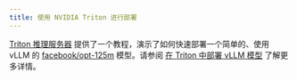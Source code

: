 ```yaml
---
title: 使用 NVIDIA Triton 进行部署
---
```



[Triton 推理服务器](https://github.com/triton-inference-server) 提供了一个教程，演示了如何快速部署一个简单的、使用 vLLM 的 [facebook/opt-125m](https://huggingface.co/facebook/opt-125m) 模型。请参阅 [在 Triton 中部署 vLLM 模型](https://github.com/triton-inference-server/tutorials/blob/main/Quick_Deploy/vLLM/README.md#deploying-a-vllm-model-in-triton) 了解更多详情。

